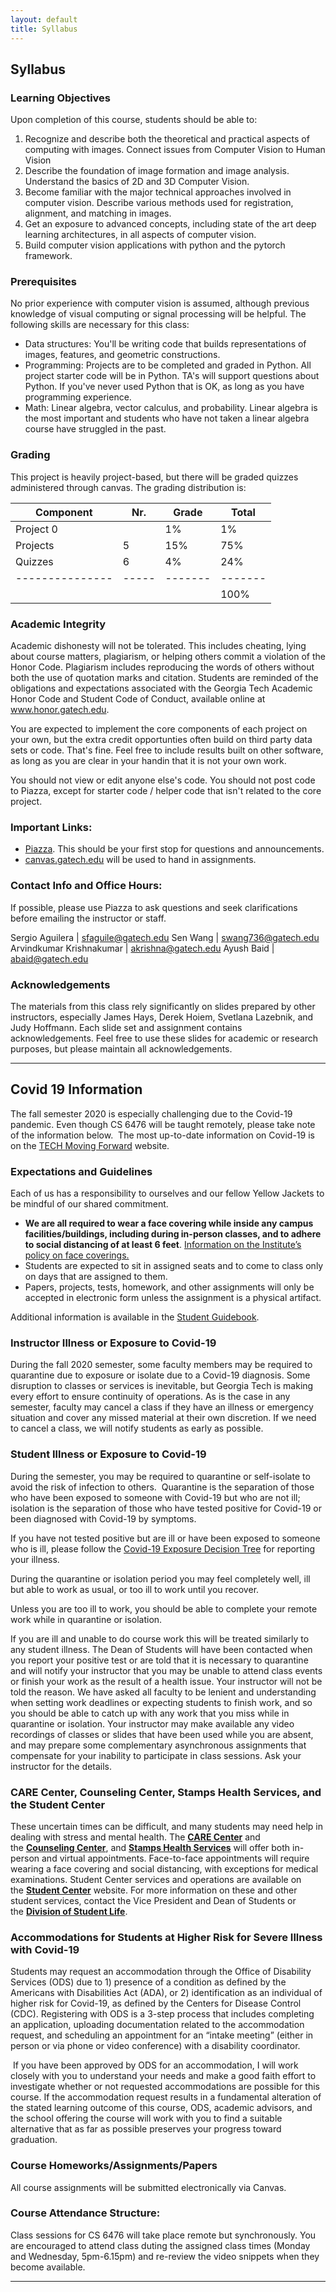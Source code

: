 ```yaml
---
layout: default
title: Syllabus
---
```


## Syllabus

### Learning Objectives
Upon completion of this course, students should be able to:
1. Recognize and describe both the theoretical and practical aspects of computing with images. Connect issues from Computer Vision to Human Vision
2. Describe the foundation of image formation and image analysis. Understand the basics of 2D and 3D Computer Vision.
3. Become familiar with the major technical approaches involved in computer vision. Describe various methods used for registration, alignment, and matching in images.
4. Get an exposure to advanced concepts, including state of the art deep learning architectures, in all aspects of computer vision.
5. Build computer vision applications with python and the pytorch framework.

### Prerequisites
No prior experience with computer vision is assumed, although previous knowledge of visual computing or signal processing will be helpful. The following skills are necessary for this class:
* Data structures: You'll be writing code that builds representations of images, features, and geometric constructions.
* Programming: Projects are to be completed and graded in Python. All project starter code will be in Python. TA's will support questions about Python. If you've never used Python that is OK, as long as you have programming experience.
* Math: Linear algebra, vector calculus, and probability. Linear algebra is the most important and students who have not taken a linear algebra course have struggled in the past.

### Grading
This project is heavily project-based, but there will be graded quizzes administered through canvas. The grading distribution is:

| Component     | Nr. | Grade | Total |
|---------------|-----|-------|-------|
| Project 0     |     | 1%    |  1%   |
| Projects      |  5  | 15%   |  75%  |
| Quizzes       |  6  | 4%    |  24%  |
|---------------|-----|-------|-------|
|               |     |       | 100%  |

### Academic Integrity
Academic dishonesty will not be tolerated. This includes cheating, lying about course matters, plagiarism, or helping others commit a violation of the Honor Code. Plagiarism includes reproducing the words of others without both the use of quotation marks and citation. Students are reminded of the obligations and expectations associated with the Georgia Tech Academic Honor Code and Student Code of Conduct, available online at www.honor.gatech.edu.

You are expected to implement the core components of each project on your own, but the extra credit opportunties often build on third party data sets or code. That's fine. Feel free to include results built on other software, as long as you are clear in your handin that it is not your own work.

You should not view or edit anyone else's code. You should not post code to Piazza, except for starter code / helper code that isn't related to the core project.

### Important Links:
* [Piazza](https://piazza.com/class/kd98lybcja45yt). This should be your first stop for questions and announcements.
* [canvas.gatech.edu](https://canvas.gatech.edu/) will be used to hand in assignments.

### Contact Info and Office Hours:
If possible, please use Piazza to ask questions and seek clarifications before emailing the instructor or staff.

Sergio Aguilera | sfaguile@gatech.edu
Sen Wang | swang736@gatech.edu
Arvindkumar Krishnakumar | akrishna@gatech.edu
Ayush Baid | abaid@gatech.edu

### Acknowledgements
The materials from this class rely significantly on slides prepared by other instructors, especially James Hays, Derek Hoiem, Svetlana Lazebnik, and Judy Hoffmann. Each slide set and assignment contains acknowledgements. Feel free to use these slides for academic or research purposes, but please maintain all acknowledgements.

---

## Covid 19 Information

<p><span>The fall semester 2020 is especially challenging due to the Covid-19 pandemic. Even though CS 6476 will be taught remotely, please take note of the information below. &nbsp;The most up-to-date information on Covid-19 is on the </span><a href="https://health.gatech.edu/coronavirus">TECH Moving Forward</a><span> website.

<h3>Expectations and Guidelines</h3>
<p>Each of us has a responsibility to ourselves and our fellow Yellow Jackets to be mindful of our shared commitment.</p>
<ul>
<li><strong>We are all required to wear a face covering while inside any campus facilities/buildings, including during in-person classes, and to adhere to social distancing of at least 6 feet</strong>.  <a href="https://hr.gatech.edu/face-coverings">Information on the Institute’s policy on face coverings.</a></li>
<li>Students are expected to sit in assigned seats and to come to class only on days that are assigned to them.</li>
<li>Papers, projects, tests, homework, and other assignments will only be accepted in electronic form unless the assignment is a physical artifact.&nbsp;</li>
</ul>
<p>Additional information is available in the <a href="https://health.gatech.edu/coronavirus/students/guidebook">Student Guidebook</a>.</p>

<h3>Instructor Illness or Exposure to Covid-19</h3>
<p>During the fall 2020 semester, some faculty members may be required to quarantine due to exposure or isolate due to a Covid-19 diagnosis. Some disruption to classes or services is inevitable, but Georgia Tech is making every effort to ensure continuity of operations. As is the case in any semester, faculty may cancel a class if they have an illness or emergency situation and cover any missed material at their own discretion. If we need to cancel a class, we will notify students as early as possible.</p>

<h3>Student Illness or Exposure to Covid-19</h3>
<p>During the semester, you may be required to quarantine or self-isolate to avoid the risk of infection to others. &nbsp;Quarantine is the separation of those who have been exposed to someone with Covid-19 but who are not ill; isolation is the separation of those who have tested positive for Covid-19 or been diagnosed with Covid-19 by symptoms.</p>
<p>If you have not tested positive but are ill or have been exposed to someone who is ill, please follow the <a href="http://health.gatech.edu/coronavirus/decision-tree">Covid-19 Exposure Decision Tree</a> for reporting your illness.</p>
<p>During the quarantine or isolation period you may feel completely well, ill but able to work as usual, or too ill to work until you recover.</p>

<p>Unless you are too ill to work, you should be able to complete your remote work while in quarantine or isolation.</p>

<p>If you are ill and unable to do course work this will be treated similarly to any student illness. The Dean of Students will have been contacted when you report your positive test or are told that it is necessary to quarantine and will notify your instructor that you may be unable to attend class events or finish your work as the result of a health issue. Your instructor will not be told the reason. We have asked all faculty to be lenient and understanding when setting work deadlines or expecting students to finish work, and so you should be able to catch up with any work that you miss while in quarantine or isolation. Your instructor may make available any video recordings of classes or slides that have been used while you are absent, and may prepare some complementary asynchronous assignments that compensate for your inability to participate in class sessions. Ask your instructor for the details.</p>

<h3>CARE Center, Counseling Center, Stamps Health Services, and the Student Center</h3>
<p>These uncertain times can be difficult, and many students may need help in dealing with stress and mental health. The&nbsp;<a href="https://care.gatech.edu/"><strong>CARE Center</strong></a>&nbsp;and the&nbsp;<a href="https://counseling.gatech.edu/"><strong>Counseling Center</strong></a>,&nbsp;and&nbsp;<a href="https://health.gatech.edu/"><strong>Stamps Health Services</strong></a>&nbsp;will offer both in-person and virtual appointments. Face-to-face appointments will require wearing a face covering and social distancing, with exceptions for medical examinations. Student Center services and operations are available on the&nbsp;<a href="https://studentcenter.gatech.edu/"><strong>Student Center</strong></a>&nbsp;website. For more information on these and other student services, contact the Vice President and Dean of Students or the&nbsp;<a href="https://studentlife.gatech.edu/"><strong>Division of Student Life</strong></a>.</p>

<h3>Accommodations for Students at Higher Risk for Severe Illness with Covid-19</h3>
<p>Students may request an accommodation through the Office of Disability Services (ODS) due to 1) presence of a condition as defined by the Americans with Disabilities Act (ADA), or 2) identification as an individual of higher risk for Covid-19, as defined by the Centers for Disease Control (CDC). Registering with ODS is a 3-step process that includes completing an application, uploading documentation related to the accommodation request, and scheduling an appointment for an “intake meeting” (either in person or via phone or video conference) with a disability coordinator.</p>
<p>&nbsp;If you have been approved by ODS for an accommodation, I will work closely with you to understand your needs and make a good faith effort to investigate whether or not requested accommodations are possible for this course. If the accommodation request results in a fundamental alteration of the stated learning outcome of this course, ODS, academic advisors, and the school offering the course will work with you to find a suitable alternative that as far as possible preserves your progress toward graduation.</p>

<h3>Course Homeworks/Assignments/Papers</h3>
<p>All course assignments will be submitted electronically via Canvas. </p>

<h3>Course Attendance Structure:</h3>
<p>Class sessions for CS 6476 will take place remote but synchronously. You are encouraged to attend class duting the assigned class times (Monday and Wednesday, 5pm-6.15pm) and re-review the video snippets when they become available.</p>
<hr>
